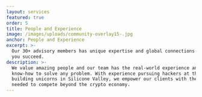 ```yaml
---
layout: services
featured: true
order: 5
title: People and Experience
image: /images/uploads/community-overlay15-.jpg
anchor: People and Experience
excerpt: >-
  Our 30+ advisory members has unique expertise and global connections to help
  you succeed.
description: >-
  We value amazing people and our team has the real-world experience and
  know-how to solve any problem. With experience pursuing hackers at the FBI to
  building unicorns in Silicone Valley, we empower our clients with the tools
  needed to compete beyond the crypto economy.
---
```


